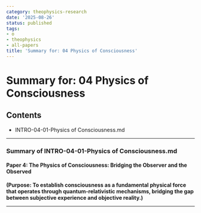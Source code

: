 ```yaml
---
category: theophysics-research
date: '2025-08-26'
status: published
tags:
- o
- theophysics
- all-papers
title: 'Summary for: 04 Physics of Consciousness'
---
```


# Summary for: 04 Physics of Consciousness

## Contents

- INTRO-04-01-Physics of Consciousness.md

---

### Summary of INTRO-04-01-Physics of Consciousness.md

#### **Paper 4: The Physics of Consciousness: Bridging the Observer and the Observed**

**(Purpose: To establish consciousness as a fundamental physical force that operates through quantum-relativistic mechanisms, bridging the gap between subjective experience and objective reality.)**

---

